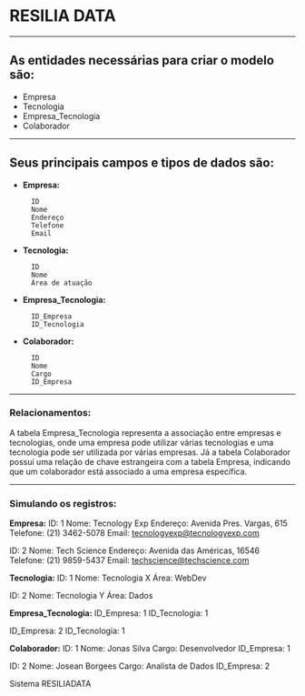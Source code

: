 
# RESILIA DATA
---

## As entidades necessárias para criar o modelo são:

- Empresa
- Tecnologia
- Empresa_Tecnologia
- Colaborador

---
## Seus principais campos e tipos de dados são:

- **Empresa:**

        ID
        Nome
        Endereço
        Telefone
        Email

- **Tecnologia:**

        ID
        Nome
        Área de atuação

- **Empresa_Tecnologia:**

        ID_Empresa 
        ID_Tecnologia 

- **Colaborador:**

        ID 
        Nome 
        Cargo 
        ID_Empresa 
---
### Relacionamentos:

A tabela Empresa_Tecnologia representa a associação entre empresas e tecnologias, onde uma empresa pode utilizar várias tecnologias e uma tecnologia pode ser utilizada por várias empresas.
Já a tabela Colaborador possui uma relação de chave estrangeira com a tabela Empresa, indicando que um colaborador está associado a uma empresa específica.

---
### Simulando os registros:

__Empresa:__
ID: 1
Nome: Tecnology Exp
Endereço: Avenida Pres. Vargas, 615
Telefone: (21) 3462-5078
Email: tecnologyexp@tecnologyexp.com

ID: 2
Nome: Tech Science
Endereço: Avenida das Américas, 16546
Telefone: (21) 9859-5437
Email: techscience@techscience.com

__Tecnologia:__
ID: 1
Nome: Tecnologia X
Área: WebDev

ID: 2
Nome: Tecnologia Y
Área: Dados

__Empresa_Tecnologia:__
ID_Empresa: 1
ID_Tecnologia: 1

ID_Empresa: 2
ID_Tecnologia: 1

__Colaborador:__
ID: 1
Nome: Jonas Silva
Cargo: Desenvolvedor
ID_Empresa: 1

ID: 2
Nome: Josean Borgees
Cargo: Analista de Dados
ID_Empresa: 2



Sistema RESILIADATA

